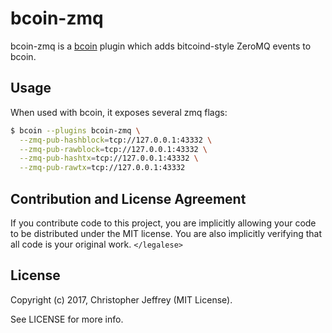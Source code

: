 # bcoin-zmq

bcoin-zmq is a [bcoin][bcoin] plugin which adds bitcoind-style ZeroMQ events to
bcoin.

## Usage

When used with bcoin, it exposes several zmq flags:

``` bash
$ bcoin --plugins bcoin-zmq \
  --zmq-pub-hashblock=tcp://127.0.0.1:43332 \
  --zmq-pub-rawblock=tcp://127.0.0.1:43332 \
  --zmq-pub-hashtx=tcp://127.0.0.1:43332 \
  --zmq-pub-rawtx=tcp://127.0.0.1:43332
```

## Contribution and License Agreement

If you contribute code to this project, you are implicitly allowing your code
to be distributed under the MIT license. You are also implicitly verifying that
all code is your original work. `</legalese>`

## License

Copyright (c) 2017, Christopher Jeffrey (MIT License).

See LICENSE for more info.

[bcoin]: https://github.com/bcoin-org/bcoin
